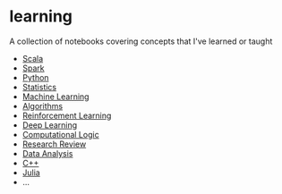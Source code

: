 # learning
A collection of notebooks covering concepts that I've learned or taught
- [Scala](scala)
- [Spark](spark)
- [Python](python)
- [Statistics](statistics)
- [Machine Learning](machine-learning)
- [Algorithms](algorithms)
- [Reinforcement Learning](reinforcement-learning)
- [Deep Learning](deep-learning)
- [Computational Logic](computational-logic)
- [Research Review](research-review)
- [Data Analysis](data-analysis)
- [C++](cpp)
- [Julia](julia)
- ...
